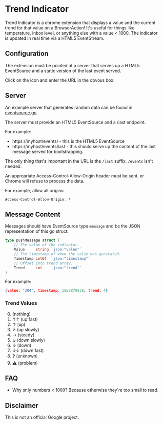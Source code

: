 # Trend Indicator

Trend Indicator is a chrome extension that displays a value and the current
trend for that value on a BrowserAction!  It's useful for things like
temperature, inbox level, or anything else with a value < 1000.  The indicator
is updated in real time via a HTML5 EventStream.

## Configuration

The extension must be pointed at a server that serves up a HTML5 EventSource and
a static version of the last event served.

Click on the icon and enter the URL in the obvous box.

## Server

An example server that generates random data can be found in [eventsource.go](eventsource.go).

The server must provide an HTML5 EventSource and a /last endpoint.

For example:

* https://myhost/events/ - this is the HTML5 EventSource
* https://myhost/events/last - this should serve up the content of the last
  message served for bootstrapping.

The only thing that's important in the URL is the `/last` suffix.  `/events` isn't needed.

An appropriate Access-Control-Allow-Origin header must be sent, or Chrome will refuse to process the data.

For example, allow all origins:

```
Access-Control-Allow-Origin: *
```

## Message Content

Messages should have EventSource type `message` and be the JSON representation
of this go struct:

```go
type pushMessage struct {
    // The value of the indicator.
    Value     string `json:"value"`
    // The timestamp of when the value was generated.
    Timestamp int64  `json:"timestamp"`
    // Offset into trend array.
	Trend     int    `json:"trend"`
}
```

For example:

```json
{value: "204", timestamp: 1552878938, trend: 4}
```

### Trend Values

0. (nothing)
1. ↑↑ (up fast)
2. ↑ (up)
3. ↗ (up slowly)
4. → (steady)
5. ↘ (down slowly)
6. ↓ (down) 
7. ↓↓ (down fast) 
8. ❓ (unknown)
9. ⚠️ (problem)

## FAQ

* Why only numbers < 1000?  Because otherwise they're too small to read.

## Disclaimer

This is not an official Google project.
